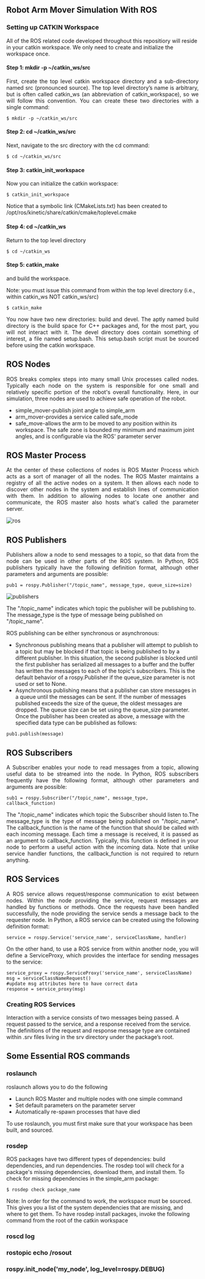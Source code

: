## Robot Arm Mover Simulation With ROS


### Setting up CATKIN Workspace

All of the ROS related code developed throughout this repositiory will reside in your catkin workspace. We only need to create and initialize the workspace once.

#### Step 1: mkdir -p ~/catkin_ws/src
<p align="justify">
First, create the top level catkin workspace directory and a sub-directory named src (pronounced source). The top level directory’s name is arbitrary, but is often called catkin_ws (an abbreviation of catkin_workspace), so we will follow this convention. You can create these two directories with a single command:  </p>

```
$ mkdir -p ~/catkin_ws/src
```

####  Step 2: cd ~/catkin_ws/src
Next, navigate to the src directory with the cd command:

```
$ cd ~/catkin_ws/src
```

####  Step 3: catkin_init_workspace
Now you can initialize the catkin workspace:

```
$ catkin_init_workspace
```
Notice that a symbolic link (CMakeLists.txt) has been created to /opt/ros/kinetic/share/catkin/cmake/toplevel.cmake

####  Step 4: cd ~/catkin_ws
Return to the top level directory
```
$ cd ~/catkin_ws
```

#### Step 5: catkin_make
and build the workspace.

Note: you must issue this command from within the top level directory (i.e., within catkin_ws NOT catkin_ws/src)

```
$ catkin_make
```
<p align="justify">
You now have two new directories: build and devel. The aptly named build directory is the build space for C++ packages and, for the most part, you will not interact with it. The devel directory does contain something of interest, a file named setup.bash. This setup.bash script must be sourced before using the catkin workspace.  </p>


## ROS Nodes
<p align="justify">
ROS breaks complex steps into many small Unix processes called nodes. Typically each node on the system is responsible for one small and relatively specific portion of the robot's overall functionality. Here, in our simulation, three nodes are used to achieve safe operation of the robot.  </p>

- simple_mover-publish joint angle to simple_arm
- arm_mover-provides a service called safe_mode
- safe_move-allows the arm to be moved to any position within its workspace. The safe zone is bounded my minimum and maximum joint angles, and is configurable via the ROS' parameter server

##  ROS Master Process
<p align="justify">
At the center of these collections of nodes is ROS Master Process which acts as a sort of manager of all the nodes. The ROS Master maintains a registry of all the active nodes on a system. It then allows each node to discover other nodes in the system and establish lines of communication with them. In addition to allowing nodes to locate one another and communicate, the ROS master also hosts what's called the parameter server. </p>

![ros](https://user-images.githubusercontent.com/37708330/53758563-60305780-3ebe-11e9-962d-34ea8fce9850.png)


## ROS Publishers
<p align="justify">
Publishers allow a node to send messages to a topic, so that data from the node can be used in other parts of the ROS system. In Python, ROS publishers typically have the following definition format, although other parameters and arguments are possible: </p>

```
pub1 = rospy.Publisher("/topic_name", message_type, queue_size=size)
```
![publishers](https://user-images.githubusercontent.com/37708330/53758673-b1404b80-3ebe-11e9-93bb-2d64de41fc02.png)

The "/topic_name" indicates which topic the publisher will be publishing to. The message_type is the type of message being published on "/topic_name".

ROS publishing can be either synchronous or asynchronous:

- Synchronous publishing means that a publisher will attempt to publish to a topic but may be blocked if that topic is being published to by a different publisher. In this situation, the second publisher is blocked until the first publisher has serialized all messages to a buffer and the buffer has written the messages to each of the topic's subscribers. This is the default behavior of a rospy.Publisher if the queue_size parameter is not used or set to None.
- Asynchronous publishing means that a publisher can store messages in a queue until the messages can be sent. If the number of messages published exceeds the size of the queue, the oldest messages are dropped. The queue size can be set using the queue_size parameter.
Once the publisher has been created as above, a message with the specified data type can be published as follows:
```
pub1.publish(message)
```

## ROS Subscribers
<p align="justify">
A Subscriber enables your node to read messages from a topic, allowing useful data to be streamed into the node. In Python, ROS subscribers frequently have the following format, although other parameters and arguments are possible: </p>

```
sub1 = rospy.Subscriber("/topic_name", message_type, callback_function)
```
<p align="justify">
The "/topic_name" indicates which topic the Subscriber should listen to.The message_type is the type of message being published on "/topic_name". The callback_function is the name of the function that should be called with each incoming message. Each time a message is received, it is passed as an argument to callback_function. Typically, this function is defined in your node to perform a useful action with the incoming data. Note that unlike service handler functions, the callback_function is not required to return anything. </p>


## ROS Services
<p align="justify">
A ROS service allows request/response communication to exist between nodes. Within the node providing the service, request messages are handled by functions or methods. Once the requests have been handled successfully, the node providing the service sends a message back to the requester node. In Python, a ROS service can be created using the following definition format:
</p>  

```
service = rospy.Service('service_name', serviceClassName, handler)
```

<p align="justify">
On the other hand, to use a ROS service from within another node, you will define a ServiceProxy, which provides the interface for sending messages to the service: </p>  

```
service_proxy = rospy.ServiceProxy('service_name', serviceClassName)
msg = serviceClassNameRequest()
#update msg attributes here to have correct data
response = service_proxy(msg)
```

### Creating ROS Services

Interaction with a service consists of two messages being passed. A request passed to the service, and a response received from the service. The definitions of the request and response message type are contained within .srv files living in the srv directory under the package’s root.


## Some Essential ROS commands
### roslaunch

roslaunch allows you to do the following

- Launch ROS Master and multiple nodes with one simple command
- Set default parameters on the parameter server
- Automatically re-spawn processes that have died

To use roslaunch, you must first make sure that your workspace has been built, and sourced.

### rosdep

ROS packages have two different types of dependencies: build dependencies, and run dependencies. The rosdep tool will check for a package's missing dependencies, download them, and install them. To check for missing dependencies in the simple_arm package:

```
$ rosdep check package_name
```
Note: In order for the command to work, the workspace must be sourced. This gives you a list of the system dependencies that are missing, and where to get them. To have rosdep install packages, invoke the following command from the root of the catkin workspace



###  roscd log

###  rostopic echo /rosout

###  rospy.init_node('my_node', log_level=rospy.DEBUG)

